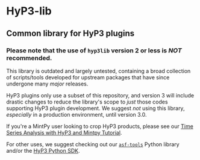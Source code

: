 # HyP3-lib

## Common library for HyP3 plugins

### Please note that the use of `hyp3lib` version 2 or less is **_NOT_** recommended. 

This library is outdated and largely untested, containing a broad collection of scripts/tools developed for upstream packages that have since undergone many *major* releases. 

HyP3 plugins only use a subset of this repository, and version 3 will include drastic changes to reduce the library's scope to *just* those codes supporting HyP3 plugin development. We suggest *not* using this library, *especially* in a production environment, until version 3.0. 

If you're a MintPy user looking to crop HyP3 products, please see our [Time Series Analysis with HyP3 and Mintpy Tutorial](https://hyp3-docs.asf.alaska.edu/tutorials/mintpy).

For other uses, we suggest checking out our [`asf-tools`](https://github.com/ASFHyP3/asf-tools) Python library and/or the [HyP3 Python SDK](https://github.com/ASFHyP3/hyp3-sdk). 

